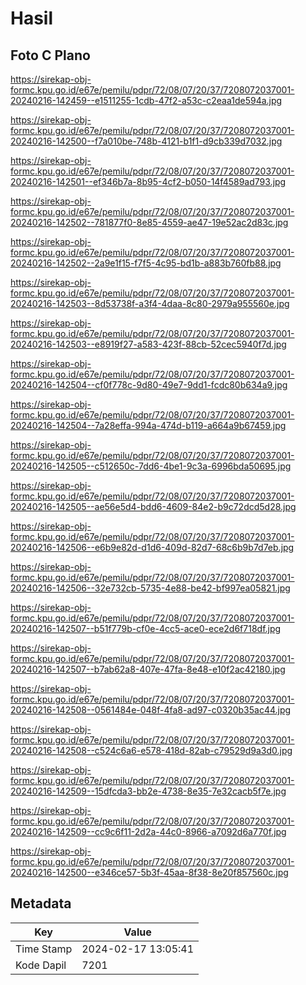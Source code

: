 # Hasil

## Foto C Plano

https://sirekap-obj-formc.kpu.go.id/e67e/pemilu/pdpr/72/08/07/20/37/7208072037001-20240216-142459--e1511255-1cdb-47f2-a53c-c2eaa1de594a.jpg

https://sirekap-obj-formc.kpu.go.id/e67e/pemilu/pdpr/72/08/07/20/37/7208072037001-20240216-142500--f7a010be-748b-4121-b1f1-d9cb339d7032.jpg

https://sirekap-obj-formc.kpu.go.id/e67e/pemilu/pdpr/72/08/07/20/37/7208072037001-20240216-142501--ef346b7a-8b95-4cf2-b050-14f4589ad793.jpg

https://sirekap-obj-formc.kpu.go.id/e67e/pemilu/pdpr/72/08/07/20/37/7208072037001-20240216-142502--781877f0-8e85-4559-ae47-19e52ac2d83c.jpg

https://sirekap-obj-formc.kpu.go.id/e67e/pemilu/pdpr/72/08/07/20/37/7208072037001-20240216-142502--2a9e1f15-f7f5-4c95-bd1b-a883b760fb88.jpg

https://sirekap-obj-formc.kpu.go.id/e67e/pemilu/pdpr/72/08/07/20/37/7208072037001-20240216-142503--8d53738f-a3f4-4daa-8c80-2979a955560e.jpg

https://sirekap-obj-formc.kpu.go.id/e67e/pemilu/pdpr/72/08/07/20/37/7208072037001-20240216-142503--e8919f27-a583-423f-88cb-52cec5940f7d.jpg

https://sirekap-obj-formc.kpu.go.id/e67e/pemilu/pdpr/72/08/07/20/37/7208072037001-20240216-142504--cf0f778c-9d80-49e7-9dd1-fcdc80b634a9.jpg

https://sirekap-obj-formc.kpu.go.id/e67e/pemilu/pdpr/72/08/07/20/37/7208072037001-20240216-142504--7a28effa-994a-474d-b119-a664a9b67459.jpg

https://sirekap-obj-formc.kpu.go.id/e67e/pemilu/pdpr/72/08/07/20/37/7208072037001-20240216-142505--c512650c-7dd6-4be1-9c3a-6996bda50695.jpg

https://sirekap-obj-formc.kpu.go.id/e67e/pemilu/pdpr/72/08/07/20/37/7208072037001-20240216-142505--ae56e5d4-bdd6-4609-84e2-b9c72dcd5d28.jpg

https://sirekap-obj-formc.kpu.go.id/e67e/pemilu/pdpr/72/08/07/20/37/7208072037001-20240216-142506--e6b9e82d-d1d6-409d-82d7-68c6b9b7d7eb.jpg

https://sirekap-obj-formc.kpu.go.id/e67e/pemilu/pdpr/72/08/07/20/37/7208072037001-20240216-142506--32e732cb-5735-4e88-be42-bf997ea05821.jpg

https://sirekap-obj-formc.kpu.go.id/e67e/pemilu/pdpr/72/08/07/20/37/7208072037001-20240216-142507--b51f779b-cf0e-4cc5-ace0-ece2d6f718df.jpg

https://sirekap-obj-formc.kpu.go.id/e67e/pemilu/pdpr/72/08/07/20/37/7208072037001-20240216-142507--b7ab62a8-407e-47fa-8e48-e10f2ac42180.jpg

https://sirekap-obj-formc.kpu.go.id/e67e/pemilu/pdpr/72/08/07/20/37/7208072037001-20240216-142508--0561484e-048f-4fa8-ad97-c0320b35ac44.jpg

https://sirekap-obj-formc.kpu.go.id/e67e/pemilu/pdpr/72/08/07/20/37/7208072037001-20240216-142508--c524c6a6-e578-418d-82ab-c79529d9a3d0.jpg

https://sirekap-obj-formc.kpu.go.id/e67e/pemilu/pdpr/72/08/07/20/37/7208072037001-20240216-142509--15dfcda3-bb2e-4738-8e35-7e32cacb5f7e.jpg

https://sirekap-obj-formc.kpu.go.id/e67e/pemilu/pdpr/72/08/07/20/37/7208072037001-20240216-142509--cc9c6f11-2d2a-44c0-8966-a7092d6a770f.jpg

https://sirekap-obj-formc.kpu.go.id/e67e/pemilu/pdpr/72/08/07/20/37/7208072037001-20240216-142500--e346ce57-5b3f-45aa-8f38-8e20f857560c.jpg


## Metadata

| Key        | Value               |
| ---------- | ------------------- |
| Time Stamp | 2024-02-17 13:05:41 |
| Kode Dapil | 7201                |



